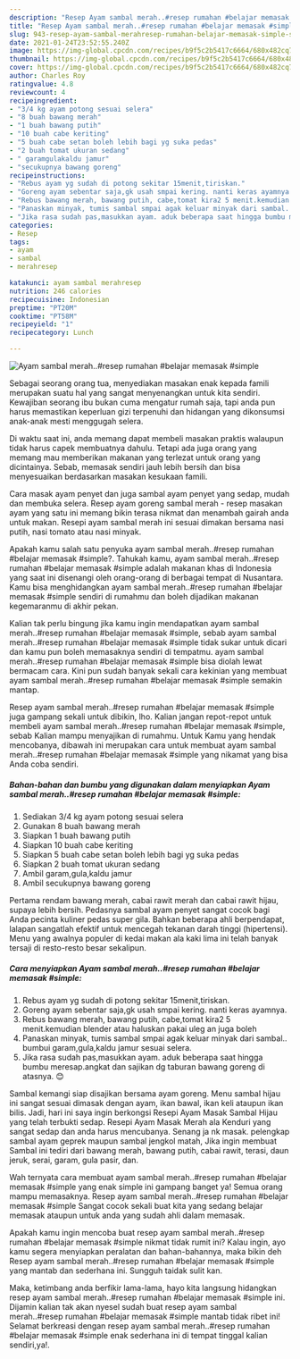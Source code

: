 ```yaml
---
description: "Resep Ayam sambal merah..#resep rumahan #belajar memasak #simple Sederhana dan Mudah Dibuat"
title: "Resep Ayam sambal merah..#resep rumahan #belajar memasak #simple Sederhana dan Mudah Dibuat"
slug: 943-resep-ayam-sambal-merahresep-rumahan-belajar-memasak-simple-sederhana-dan-mudah-dibuat
date: 2021-01-24T23:52:55.240Z
image: https://img-global.cpcdn.com/recipes/b9f5c2b5417c6664/680x482cq70/ayam-sambal-merahresep-rumahan-belajar-memasak-simple-foto-resep-utama.jpg
thumbnail: https://img-global.cpcdn.com/recipes/b9f5c2b5417c6664/680x482cq70/ayam-sambal-merahresep-rumahan-belajar-memasak-simple-foto-resep-utama.jpg
cover: https://img-global.cpcdn.com/recipes/b9f5c2b5417c6664/680x482cq70/ayam-sambal-merahresep-rumahan-belajar-memasak-simple-foto-resep-utama.jpg
author: Charles Roy
ratingvalue: 4.8
reviewcount: 4
recipeingredient:
- "3/4 kg ayam potong sesuai selera"
- "8 buah bawang merah"
- "1 buah bawang putih"
- "10 buah cabe keriting"
- "5 buah cabe setan boleh lebih bagi yg suka pedas"
- "2 buah tomat ukuran sedang"
- " garamgulakaldu jamur"
- "secukupnya bawang goreng"
recipeinstructions:
- "Rebus ayam yg sudah di potong sekitar 15menit,tiriskan."
- "Goreng ayam sebentar saja,gk usah smpai kering. nanti keras ayamnya."
- "Rebus bawang merah, bawang putih, cabe,tomat kira2 5 menit.kemudian blender atau haluskan pakai uleg an juga boleh"
- "Panaskan minyak, tumis sambal smpai agak keluar minyak dari sambal.. bumbui garam,gula,kaldu jamur sesuai selera."
- "Jika rasa sudah pas,masukkan ayam. aduk beberapa saat hingga bumbu meresap.angkat dan sajikan dg taburan bawang goreng di atasnya. 😊"
categories:
- Resep
tags:
- ayam
- sambal
- merahresep

katakunci: ayam sambal merahresep 
nutrition: 246 calories
recipecuisine: Indonesian
preptime: "PT20M"
cooktime: "PT58M"
recipeyield: "1"
recipecategory: Lunch

---
```



![Ayam sambal merah..#resep rumahan #belajar memasak #simple](https://img-global.cpcdn.com/recipes/b9f5c2b5417c6664/680x482cq70/ayam-sambal-merahresep-rumahan-belajar-memasak-simple-foto-resep-utama.jpg)

Sebagai seorang orang tua, menyediakan masakan enak kepada famili merupakan suatu hal yang sangat menyenangkan untuk kita sendiri. Kewajiban seorang ibu bukan cuma mengatur rumah saja, tapi anda pun harus memastikan keperluan gizi terpenuhi dan hidangan yang dikonsumsi anak-anak mesti menggugah selera.

Di waktu  saat ini, anda memang dapat membeli masakan praktis walaupun tidak harus capek membuatnya dahulu. Tetapi ada juga orang yang memang mau memberikan makanan yang terlezat untuk orang yang dicintainya. Sebab, memasak sendiri jauh lebih bersih dan bisa menyesuaikan berdasarkan masakan kesukaan famili. 

Cara masak ayam penyet dan juga sambal ayam penyet yang sedap, mudah dan membuka selera. Resep ayam goreng sambal merah - resep masakan ayam yang satu ini memang bikin terasa nikmat dan menambah gairah anda untuk makan. Resepi ayam sambal merah ini sesuai dimakan bersama nasi putih, nasi tomato atau nasi minyak.

Apakah kamu salah satu penyuka ayam sambal merah..#resep rumahan #belajar memasak #simple?. Tahukah kamu, ayam sambal merah..#resep rumahan #belajar memasak #simple adalah makanan khas di Indonesia yang saat ini disenangi oleh orang-orang di berbagai tempat di Nusantara. Kamu bisa menghidangkan ayam sambal merah..#resep rumahan #belajar memasak #simple sendiri di rumahmu dan boleh dijadikan makanan kegemaranmu di akhir pekan.

Kalian tak perlu bingung jika kamu ingin mendapatkan ayam sambal merah..#resep rumahan #belajar memasak #simple, sebab ayam sambal merah..#resep rumahan #belajar memasak #simple tidak sukar untuk dicari dan kamu pun boleh memasaknya sendiri di tempatmu. ayam sambal merah..#resep rumahan #belajar memasak #simple bisa diolah lewat bermacam cara. Kini pun sudah banyak sekali cara kekinian yang membuat ayam sambal merah..#resep rumahan #belajar memasak #simple semakin mantap.

Resep ayam sambal merah..#resep rumahan #belajar memasak #simple juga gampang sekali untuk dibikin, lho. Kalian jangan repot-repot untuk membeli ayam sambal merah..#resep rumahan #belajar memasak #simple, sebab Kalian mampu menyajikan di rumahmu. Untuk Kamu yang hendak mencobanya, dibawah ini merupakan cara untuk membuat ayam sambal merah..#resep rumahan #belajar memasak #simple yang nikamat yang bisa Anda coba sendiri.

<!--inarticleads1-->

##### Bahan-bahan dan bumbu yang digunakan dalam menyiapkan Ayam sambal merah..#resep rumahan #belajar memasak #simple:

1. Sediakan 3/4 kg ayam potong sesuai selera
1. Gunakan 8 buah bawang merah
1. Siapkan 1 buah bawang putih
1. Siapkan 10 buah cabe keriting
1. Siapkan 5 buah cabe setan boleh lebih bagi yg suka pedas
1. Siapkan 2 buah tomat ukuran sedang
1. Ambil  garam,gula,kaldu jamur
1. Ambil secukupnya bawang goreng


Pertama rendam bawang merah, cabai rawit merah dan cabai rawit hijau, supaya lebih bersih. Pedasnya sambal ayam penyet sangat cocok bagi Anda pecinta kuliner pedas super gila. Bahkan beberapa ahli berpendapat, lalapan sangatlah efektif untuk mencegah tekanan darah tinggi (hipertensi). Menu yang awalnya populer di kedai makan ala kaki lima ini telah banyak tersaji di resto-resto besar sekalipun. 

<!--inarticleads2-->

##### Cara menyiapkan Ayam sambal merah..#resep rumahan #belajar memasak #simple:

1. Rebus ayam yg sudah di potong sekitar 15menit,tiriskan.
1. Goreng ayam sebentar saja,gk usah smpai kering. nanti keras ayamnya.
1. Rebus bawang merah, bawang putih, cabe,tomat kira2 5 menit.kemudian blender atau haluskan pakai uleg an juga boleh
1. Panaskan minyak, tumis sambal smpai agak keluar minyak dari sambal.. bumbui garam,gula,kaldu jamur sesuai selera.
1. Jika rasa sudah pas,masukkan ayam. aduk beberapa saat hingga bumbu meresap.angkat dan sajikan dg taburan bawang goreng di atasnya. 😊


Sambal kemangi siap disajikan bersama ayam goreng. Menu sambal hijau ini sangat sesuai dimasak dengan ayam, ikan bawal, ikan keli ataupun ikan bilis. Jadi, hari ini saya ingin berkongsi Resepi Ayam Masak Sambal Hijau yang telah terbukti sedap. Resepi Ayam Masak Merah ala Kenduri yang sangat sedap dan anda harus mencubanya. Senang ja nk masak. pelengkap sambal ayam geprek maupun sambal jengkol matah, Jika ingin membuat Sambal ini tediri dari bawang merah, bawang putih, cabai rawit, terasi, daun jeruk, serai, garam, gula pasir, dan. 

Wah ternyata cara membuat ayam sambal merah..#resep rumahan #belajar memasak #simple yang enak simple ini gampang banget ya! Semua orang mampu memasaknya. Resep ayam sambal merah..#resep rumahan #belajar memasak #simple Sangat cocok sekali buat kita yang sedang belajar memasak ataupun untuk anda yang sudah ahli dalam memasak.

Apakah kamu ingin mencoba buat resep ayam sambal merah..#resep rumahan #belajar memasak #simple nikmat tidak rumit ini? Kalau ingin, ayo kamu segera menyiapkan peralatan dan bahan-bahannya, maka bikin deh Resep ayam sambal merah..#resep rumahan #belajar memasak #simple yang mantab dan sederhana ini. Sungguh taidak sulit kan. 

Maka, ketimbang anda berfikir lama-lama, hayo kita langsung hidangkan resep ayam sambal merah..#resep rumahan #belajar memasak #simple ini. Dijamin kalian tak akan nyesel sudah buat resep ayam sambal merah..#resep rumahan #belajar memasak #simple mantab tidak ribet ini! Selamat berkreasi dengan resep ayam sambal merah..#resep rumahan #belajar memasak #simple enak sederhana ini di tempat tinggal kalian sendiri,ya!.

